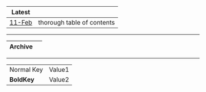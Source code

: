 
| Latest                                |                            |
| ------------------------------------- | -------------------------- |
| [11-Feb](2015-02-11-TOC.pdf?raw=true) | thorough table of contents |

---

| Archive                               |                            |
| ------------------------------------- | -------------------------- |

---

| | |
|-|-|
| Normal Key| Value1 |
|__BoldKey__| Value2 |


